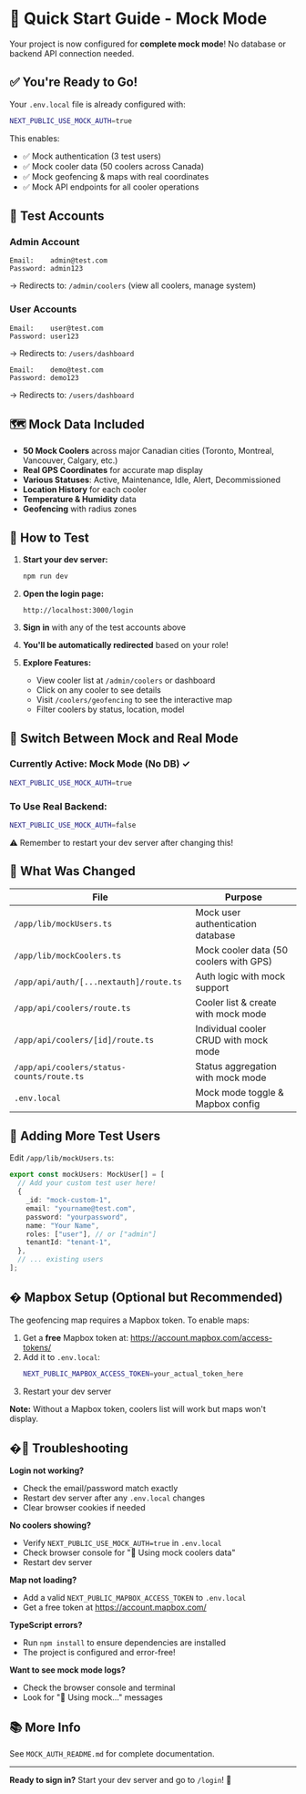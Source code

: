 # 🚀 Quick Start Guide - Mock Mode

Your project is now configured for **complete mock mode**! No database or backend API connection needed.

## ✅ You're Ready to Go!

Your `.env.local` file is already configured with:
```bash
NEXT_PUBLIC_USE_MOCK_AUTH=true
```

This enables:
- ✅ Mock authentication (3 test users)
- ✅ Mock cooler data (50 coolers across Canada)
- ✅ Mock geofencing & maps with real coordinates
- ✅ Mock API endpoints for all cooler operations

## 🔐 Test Accounts

### Admin Account
```
Email:    admin@test.com
Password: admin123
```
→ Redirects to: `/admin/coolers` (view all coolers, manage system)

### User Accounts
```
Email:    user@test.com
Password: user123
```
→ Redirects to: `/users/dashboard`

```
Email:    demo@test.com
Password: demo123
```
→ Redirects to: `/users/dashboard`

## 🗺️ Mock Data Included

- **50 Mock Coolers** across major Canadian cities (Toronto, Montreal, Vancouver, Calgary, etc.)
- **Real GPS Coordinates** for accurate map display
- **Various Statuses**: Active, Maintenance, Idle, Alert, Decommissioned
- **Location History** for each cooler
- **Temperature & Humidity** data
- **Geofencing** with radius zones

## 🎯 How to Test

1. **Start your dev server:**
   ```bash
   npm run dev
   ```

2. **Open the login page:**
   ```
   http://localhost:3000/login
   ```

3. **Sign in** with any of the test accounts above

4. **You'll be automatically redirected** based on your role!

5. **Explore Features:**
   - View cooler list at `/admin/coolers` or dashboard
   - Click on any cooler to see details
   - Visit `/coolers/geofencing` to see the interactive map
   - Filter coolers by status, location, model

## 🔄 Switch Between Mock and Real Mode

### Currently Active: Mock Mode (No DB) ✓
```bash
NEXT_PUBLIC_USE_MOCK_AUTH=true
```

### To Use Real Backend:
```bash
NEXT_PUBLIC_USE_MOCK_AUTH=false
```
⚠️ Remember to restart your dev server after changing this!

## 📝 What Was Changed

| File | Purpose |
|------|---------|
| `/app/lib/mockUsers.ts` | Mock user authentication database |
| `/app/lib/mockCoolers.ts` | Mock cooler data (50 coolers with GPS) |
| `/app/api/auth/[...nextauth]/route.ts` | Auth logic with mock support |
| `/app/api/coolers/route.ts` | Cooler list & create with mock mode |
| `/app/api/coolers/[id]/route.ts` | Individual cooler CRUD with mock mode |
| `/app/api/coolers/status-counts/route.ts` | Status aggregation with mock mode |
| `.env.local` | Mock mode toggle & Mapbox config |

## 🎨 Adding More Test Users

Edit `/app/lib/mockUsers.ts`:

```typescript
export const mockUsers: MockUser[] = [
  // Add your custom test user here!
  {
    _id: "mock-custom-1",
    email: "yourname@test.com",
    password: "yourpassword",
    name: "Your Name",
    roles: ["user"], // or ["admin"]
    tenantId: "tenant-1",
  },
  // ... existing users
];
```

## �️ Mapbox Setup (Optional but Recommended)

The geofencing map requires a Mapbox token. To enable maps:

1. Get a **free** Mapbox token at: https://account.mapbox.com/access-tokens/
2. Add it to `.env.local`:
   ```bash
   NEXT_PUBLIC_MAPBOX_ACCESS_TOKEN=your_actual_token_here
   ```
3. Restart your dev server

**Note:** Without a Mapbox token, coolers list will work but maps won't display.

## �🐛 Troubleshooting

**Login not working?**
- Check the email/password match exactly
- Restart dev server after any `.env.local` changes
- Clear browser cookies if needed

**No coolers showing?**
- Verify `NEXT_PUBLIC_USE_MOCK_AUTH=true` in `.env.local`
- Check browser console for "🔧 Using mock coolers data"
- Restart dev server

**Map not loading?**
- Add a valid `NEXT_PUBLIC_MAPBOX_ACCESS_TOKEN` to `.env.local`
- Get a free token at https://account.mapbox.com/

**TypeScript errors?**
- Run `npm install` to ensure dependencies are installed
- The project is configured and error-free!

**Want to see mock mode logs?**
- Check the browser console and terminal
- Look for "🔧 Using mock..." messages

## 📚 More Info

See `MOCK_AUTH_README.md` for complete documentation.

---

**Ready to sign in?** Start your dev server and go to `/login`! 🎉
